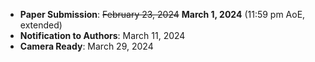 - **Paper Submission**:         <s>February 23, 2024</s> <b>March 1, 2024</b> (11:59 pm AoE, extended)
- **Notification to Authors**:  March 11, 2024
- **Camera Ready**:             March 29, 2024